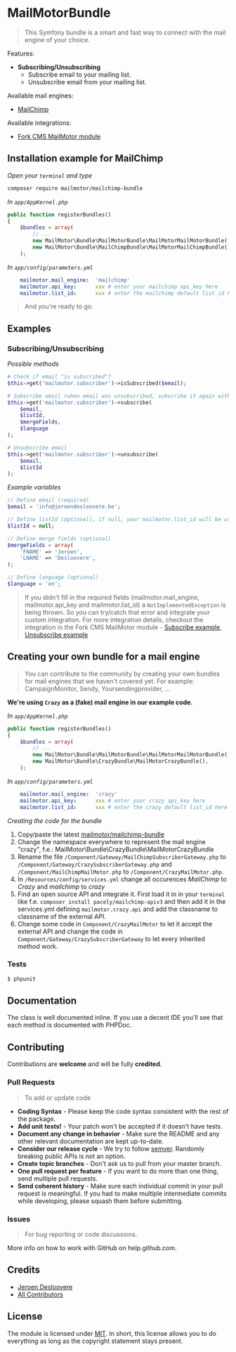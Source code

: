 # MailMotorBundle

> This Symfony bundle is a smart and fast way to connect with the mail engine of your choice.

Features:
* **Subscribing/Unsubscribing**
    - Subscribe email to your mailing list.
    - Unsubscribe email from your mailing list.

Available mail engines:
* [MailChimp](https://github.com/mailmotor/mailchimp-bundle)

Available integrations:
* [Fork CMS MailMotor module](https://github.com/mailmotor/fork-cms-module-mailmotor)

## Installation example for MailChimp

*Open your `terminal` and type*
```bash
composer require mailmotor/mailchimp-bundle
```

*In `app/AppKernel.php`*
```php
public function registerBundles()
{
    $bundles = array(
        // ...
        new MailMotor\Bundle\MailMotorBundle\MailMotorMailMotorBundle(),
        new MailMotor\Bundle\MailChimpBundle\MailMotorMailChimpBundle(),
    );
```

*In `app/config/parameters.yml`*
```yaml
    mailmotor.mail_engine:  'mailchimp'
    mailmotor.api_key:      xxx # enter your mailchimp api_key here
    mailmotor.list_id:      xxx # enter the mailchimp default list_id here
```

> And you're ready to go.

## Examples

### Subscribing/Unsubscribing

*Possible methods*
```php
# Check if email "is subscribed"?
$this->get('mailmotor.subscriber')->isSubscribed($email);

# Subscribe email (when email was unsubscribed, subscribe it again without complaining)
$this->get('mailmotor.subscriber')->subscribe(
    $email,
    $listId,
    $mergeFields,
    $language
);

# Unsubscribe email
$this->get('mailmotor.subscriber')->unsubscribe(
    $email,
    $listId
);
```

*Example variables*
```php
// Define email (required)
$email = 'info@jeroendesloovere.be';

// Define listId (optional), if null, your mailmotor.list_id will be used
$listId = null;

// Define merge fields (optional)
$mergeFields = array(
    'FNAME' => 'Jeroen',
    'LNAME' => 'Desloovere',
);

// Define language (optional)
$language = 'en';
```

>If you didn't fill in the required fields (mailmotor.mail_engine, mailmotor.api_key and mailmotor.list_id) a `NotImplementedException` is being thrown. So you can try/catch that error and integrate your custom integration. For more integration details, checkout the integration in the Fork CMS MailMotor module - [Subscribe example](https://github.com/mailmotor/fork-cms-module-mailmotor/blob/master/src/Frontend/Modules/MailMotor/Actions/Subscribe.php#L108-L152), [Unsubscribe example](https://github.com/mailmotor/fork-cms-module-mailmotor/blob/master/src/Frontend/Modules/MailMotor/Actions/Unsubscribe.php#L112-L158)

## Creating your own bundle for a mail engine

> You can contribute to the community by creating your own bundles for mail engines that we haven't covered yet. For example: CampaignMonitor, Sendy, Yoursendingprovider, ...

**We're using `Crazy` as a (fake) mail engine in our example code.**

*In `app/AppKernel.php`*
```php
public function registerBundles()
{
    $bundles = array(
        // ...
        new MailMotor\Bundle\MailMotorBundle\MailMotorMailMotorBundle(),
        new MailMotor\Bundle\CrazyBundle\MailMotorCrazyBundle(),
    );
```

*In `app/config/parameters.yml`*
```yaml
    mailmotor.mail_engine:  'crazy'
    mailmotor.api_key:      xxx # enter your crazy api_key here
    mailmotor.list_id:      xxx # enter the crazy default list_id here
```

*Creating the code for the bundle*

1. Copy/paste the latest [mailmotor/mailchimp-bundle](https://github.com/mailmotor/mailchimp-bundle)
2. Change the namespace everywhere to represent the mail engine "crazy", f.e.: MailMotor\Bundle\CrazyBundle\MailMotorCrazyBundle
3. Rename the file `/Component/Gateway/MailChimpSubscriberGateway.php` to `/Component/Gateway/CrazySubscriberGateway.php` and `/Component/MailChimpMailMotor.php` to `/Component/CrazyMailMotor.php`.
4. In `/Resources/config/services.yml` change all occurences *MailChimp* to *Crazy* and *mailchimp* to *crazy*
5. Find an open source API and integrate it. First load it in in your `terminal` like f.e. `composer install pacely/mailchimp-apiv3` and then add it in the services.yml defining `mailmotor.crazy.api` and add the classname to classname of the external API.
6. Change some code in `Component/CrazyMailMotor` to let it accept the external API and change the code in `Component/Gateway/CrazySubscriberGateway` to let every inherited method work.

### Tests

``` bash
$ phpunit
```

## Documentation

The class is well documented inline. If you use a decent IDE you'll see that each method is documented with PHPDoc.

## Contributing

Contributions are **welcome** and will be fully **credited**.

### Pull Requests

> To add or update code

- **Coding Syntax** - Please keep the code syntax consistent with the rest of the package.
- **Add unit tests!** - Your patch won't be accepted if it doesn't have tests.
- **Document any change in behavior** - Make sure the README and any other relevant documentation are kept up-to-date.
- **Consider our release cycle** - We try to follow [semver](http://semver.org/). Randomly breaking public APIs is not an option.
- **Create topic branches** - Don't ask us to pull from your master branch.
- **One pull request per feature** - If you want to do more than one thing, send multiple pull requests.
- **Send coherent history** - Make sure each individual commit in your pull request is meaningful. If you had to make multiple intermediate commits while developing, please squash them before submitting.

### Issues

> For bug reporting or code discussions.

More info on how to work with GitHub on help.github.com.

## Credits

- [Jeroen Desloovere](https://github.com/jeroendesloovere)
- [All Contributors](https://github.com/mailmotor/mailmotor-bundle/contributors)

## License

The module is licensed under [MIT](./LICENSE.md). In short, this license allows you to do everything as long as the copyright statement stays present.
